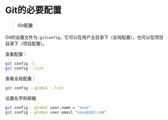# Git的必要配置

> #### Git配置

Git的设置文件为`.gitconfig`，它可以在用户主目录下（全局配置），也可以在项目目录下（项目配置）。

查看配置：

```bash
git config -l
git config --list
```



查看全局配置：

```bash
git config --global --list
```



设置名字和邮箱

```bash
git config --global user.name = "xxxx"
git config --global user.email "xxxx@163.com"
```

